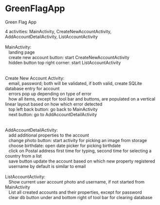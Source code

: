 # GreenFlagApp
Green Flag App

4 activities: MainActivity, CreateNewAccountActivity, AddAccountDetailActivity, ListAccountActivity <br />
 <br />
MainActivity: <br />
      &nbsp;&nbsp;&nbsp;landing page <br />
      &nbsp;&nbsp;&nbsp;create new account button: start CreateNewAccountActivity <br />
      &nbsp;&nbsp;&nbsp;hidden button top right corner: start ListAccountActivity <br />
 <br />              
Create New Account Activity: <br />
      &nbsp;&nbsp;&nbsp;email, password; both will be validated, if both valid, create SQLite database entry for account <br />
      &nbsp;&nbsp;&nbsp;errors pop up depending on type of error <br />
      &nbsp;&nbsp;&nbsp;how all items, except for tool bar and buttons, are populated on a vertical linear layout based on how which error detected <br />
      &nbsp;&nbsp;&nbsp;top left back button: go back to MainActivity <br />
      &nbsp;&nbsp;&nbsp;next button: go to AddAccountDetailActivity <br />
 <br />              
AddAccountDetailActivity: <br />
      &nbsp;&nbsp;&nbsp;add additional properties to the account <br />
      &nbsp;&nbsp;&nbsp;change photo button: start activity for picking an image from storage <br />
      &nbsp;&nbsp;&nbsp;choose birthdate: open date picker for picking birthdate <br />
      &nbsp;&nbsp;&nbsp;click on Postal address first time for typing, second time for selecting a country from a list <br />
      &nbsp;&nbsp;&nbsp;save button update the account based on which new property registered <br />
      &nbsp;&nbsp;&nbsp;username by default is similar to email <br />
<br />
ListAccountActivity: <br />
      &nbsp;&nbsp;&nbsp;Show current user account photo and username, if not started from MainActivity <br />
      &nbsp;&nbsp;&nbsp;List all created accounts and their properties, except for password <br />
      &nbsp;&nbsp;&nbsp;clear db button under and bottom right of tool bar for clearing database <br />
